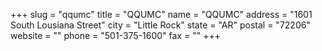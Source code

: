 +++
slug = "qqumc"
title = "QQUMC"
name = "QQUMC"
address = "1601 South Lousiana Street"
city = "Little Rock"
state = "AR"
postal = "72206"
website = ""
phone = "501-375-1600"
fax = ""
+++
